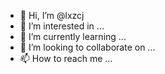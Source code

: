 - 👋 Hi, I’m @lxzcj
- 👀 I’m interested in ...
- 🌱 I’m currently learning ...
- 💞️ I’m looking to collaborate on ...
- 📫 How to reach me ...

<!---
lxzcj/lxzcj is a ✨ special ✨ repository because its `README.md` (this file) appears on your GitHub profile.
You can click the Preview link to take a look at your changes.
--->
